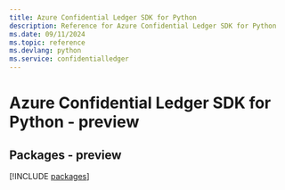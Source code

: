 ```yaml
---
title: Azure Confidential Ledger SDK for Python
description: Reference for Azure Confidential Ledger SDK for Python
ms.date: 09/11/2024
ms.topic: reference
ms.devlang: python
ms.service: confidentialledger
---
```

# Azure Confidential Ledger SDK for Python - preview
## Packages - preview
[!INCLUDE [packages](confidential-ledger-index.md)]